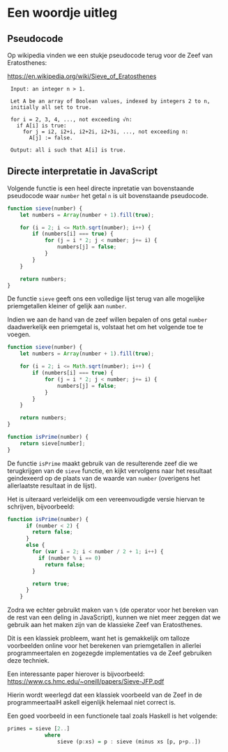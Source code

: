 # Een woordje uitleg

## Pseudocode

Op wikipedia vinden we een stukje pseudocode terug voor de Zeef van Eratosthenes:

https://en.wikipedia.org/wiki/Sieve_of_Eratosthenes

```
 Input: an integer n > 1.
 
 Let A be an array of Boolean values, indexed by integers 2 to n,
 initially all set to true.
 
 for i = 2, 3, 4, ..., not exceeding √n:
   if A[i] is true:
     for j = i2, i2+i, i2+2i, i2+3i, ..., not exceeding n:
       A[j] := false.
 
 Output: all i such that A[i] is true.
```

## Directe interpretatie in JavaScript

Volgende functie is een heel directe inpretatie van bovenstaande pseudocode waar `number` het getal `n` is uit bovenstaande pseudocode.

```javascript
function sieve(number) {
    let numbers = Array(number + 1).fill(true);

    for (i = 2; i <= Math.sqrt(number); i++) {
        if (numbers[i] === true) {
            for (j = i * 2; j < number; j+= i) {
                numbers[j] = false;
            }
        }
    }

    return numbers;
}
```

De functie `sieve` geeft ons een volledige lijst terug van alle mogelijke priemgetallen kleiner of gelijk aan `number`.

Indien we aan de hand van de zeef willen bepalen of ons getal `number` daadwerkelijk een priemgetal is, volstaat het om het volgende toe te voegen.

```javascript
function sieve(number) {
    let numbers = Array(number + 1).fill(true);

    for (i = 2; i <= Math.sqrt(number); i++) {
        if (numbers[i] === true) {
            for (j = i * 2; j < number; j+= i) {
                numbers[j] = false;
            }
        }
    }

    return numbers;
}

function isPrime(number) {
    return sieve[number];
}
```

De functie `isPrime` maakt gebruik van de resulterende zeef die we terugkrijgen van de `sieve` functie, en kijkt vervolgens naar het resultaat geindexeerd op de plaats van de waarde van `number` (overigens het allerlaatste resultaat in de lijst).

Het is uiteraard verleidelijk om een vereenvoudigde versie hiervan te schrijven, bijvoorbeeld:

```javascript
function isPrime(number) {
      if (number < 2) {
        return false;
      }
      else {
        for (var i = 2; i < number / 2 + 1; i++) {
          if (number % i == 0)
            return false;
        }

        return true;
      }
    }
```

Zodra we echter gebruikt maken van `%` (de operator voor het bereken van de rest van een deling in JavaScript), kunnen we niet meer zeggen dat we gebruik aan het maken zijn van de klassieke Zeef van Eratosthenes.

Dit is een klassiek probleem, want het is gemakkelijk om talloze voorbeelden online voor het berekenen van priemgetallen in allerlei programmeertalen en zogezegde implementaties va de Zeef gebruiken deze techniek.

Een interessante paper hierover is bijvoorbeeld: https://www.cs.hmc.edu/~oneill/papers/Sieve-JFP.pdf

Hierin wordt weerlegd dat een klassiek voorbeeld van de Zeef in de programmeertaalH askell eigenlijk helemaal niet correct is.

Een goed voorbeeld in een functionele taal zoals Haskell is het volgende:

```haskell
primes = sieve [2..] 
            where
                sieve (p:xs) = p : sieve (minus xs [p, p+p..])
```

